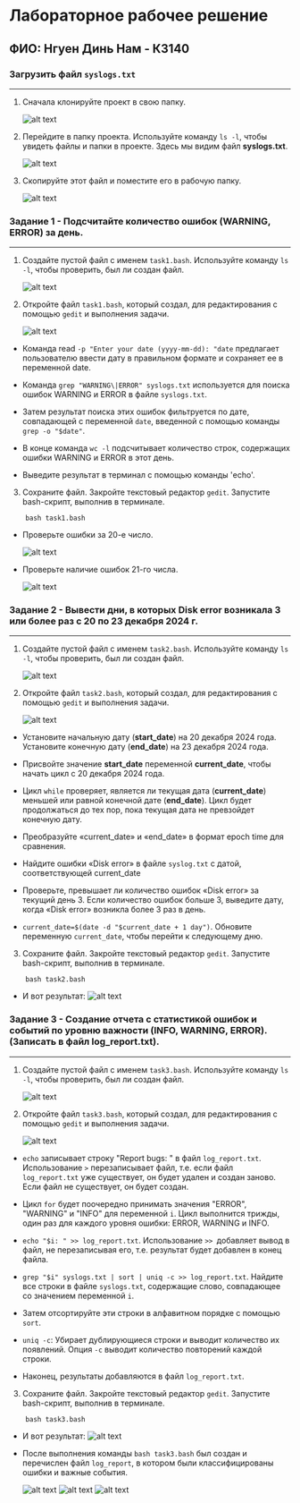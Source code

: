 # Лабораторное рабочее решение

## ФИО: Нгуен Динь Нам - К3140

### Загрузить файл `syslogs.txt`

---

1. Сначала клонируйте проект в свою папку.

   ![alt text](./img/image.png)

2. Перейдите в папку проекта. Используйте команду `ls -l`, чтобы увидеть файлы и папки в проекте. Здесь мы видим файл **syslogs.txt**.

   ![alt text](./img/image-1.png)

3. Скопируйте этот файл и поместите его в рабочую папку.

   ![alt text](./img/image-2.png)

### Задание 1 - Подсчитайте количество ошибок (WARNING, ERROR) за день.

---

1.  Создайте пустой файл с именем `task1.bash`. Используйте команду `ls -l`, чтобы проверить, был ли создан файл.

    ![alt text](./img/image-3.png)

2.  Откройте файл `task1.bash`, который создал, для редактирования с помощью `gedit` и выполнения задачи.

    ![alt text](./img/image-4.png)

- Команда read `-p "Enter your date (yyyy-mm-dd): "date` предлагает пользователю ввести дату в правильном формате и сохраняет ее в переменной date.

- Команда `grep "WARNING\|ERROR" syslogs.txt` используется для поиска ошибок WARNING и ERROR в файле `syslogs.txt`.

- Затем результат поиска этих ошибок фильтруется по дате, совпадающей с переменной `date`, введенной с помощью команды `grep -o "$date"`.

- В конце команда `wc -l` подсчитывает количество строк, содержащих ошибки WARNING и ERROR в этот день.

- Выведите результат в терминал с помощью команды 'echo'.

3. Сохраните файл. Закройте текстовый редактор `gedit`. Запустите bash-скрипт, выполнив в терминале.

```
    bash task1.bash
```

- Проверьте ошибки за 20-е число.

  ![alt text](./img/image-5.png)

- Проверьте наличие ошибок 21-го числа.

  ![alt text](./img/image-6.png)

### Задание 2 - Вывести дни, в которых Disk error возникала 3 или более раз с 20 по 23 декабря 2024 г.

---

1.  Создайте пустой файл с именем `task2.bash`. Используйте команду `ls -l`, чтобы проверить, был ли создан файл.

    ![alt text](./img/image-7.png)

2.  Откройте файл `task2.bash`, который создал, для редактирования с помощью `gedit` и выполнения задачи.

    ![alt text](./img/image-16.png)

- Установите начальную дату (**start_date**) на 20 декабря 2024 года. Установите конечную дату (**end_date**) на 23 декабря 2024 года.

- Присвойте значение **start_date** переменной **current_date**, чтобы начать цикл с 20 декабря 2024 года.

- Цикл `while` проверяет, является ли текущая дата (**current_date**) меньшей или равной конечной дате (**end_date**). Цикл будет продолжаться до тех пор, пока текущая дата не превзойдет конечную дату.

- Преобразуйте «current_date» и «end_date» в формат epoch time для сравнения.

- Найдите ошибки «Disk error» в файле `syslog.txt` с датой, соответствующей current_date

- Проверьте, превышает ли количество ошибок «Disk error» за текущий день 3. Если количество ошибок больше 3, выведите дату, когда «Disk error» возникла более 3 раз в день.

- `current_date=$(date -d "$current_date + 1 day")`. Обновите переменную `current_date`, чтобы перейти к следующему дню.

3. Сохраните файл. Закройте текстовый редактор `gedit`. Запустите bash-скрипт, выполнив в терминале.

```
    bash task2.bash
```

- И вот результат:
  ![alt text](./img/image-9.png)

### Задание 3 - Создание отчета с статистикой ошибок и событий по уровню важности (INFO, WARNING, ERROR). (Записать в файл log_report.txt).

---

1.  Создайте пустой файл с именем `task3.bash`. Используйте команду `ls -l`, чтобы проверить, был ли создан файл.

    ![alt text](./img/image-10.png)

2.  Откройте файл `task3.bash`, который создал, для редактирования с помощью `gedit` и выполнения задачи.

    ![alt text](./img/image-11.png)

- `echo` записывает строку "Report bugs: " в файл `log_report.txt`. Использование `>` перезаписывает файл, т.е. если файл `log_report.txt` уже существует, он будет удален и создан заново. Если файл не существует, он будет создан.

- Цикл `for` будет поочередно принимать значения "ERROR", "WARNING" и "INFO" для переменной `i`. Цикл выполнится трижды, один раз для каждого уровня ошибки: ERROR, WARNING и INFO.

- `echo "$i: " >> log_report.txt`. Использование `>> `добавляет вывод в файл, не перезаписывая его, т.е. результат будет добавлен в конец файла.

- `grep "$i" syslogs.txt | sort | uniq -c >> log_report.txt`. Найдите все строки в файле `syslogs.txt`, содержащие слово, совпадающее со значением переменной `i`.

- Затем отсортируйте эти строки в алфавитном порядке с помощью `sort`.

- `uniq -c`: Убирает дублирующиеся строки и выводит количество их появлений. Опция `-c` выводит количество повторений каждой строки.

- Наконец, результаты добавляются в файл `log_report.txt`.

3. Сохраните файл. Закройте текстовый редактор `gedit`. Запустите bash-скрипт, выполнив в терминале.

```
    bash task3.bash
```

- И вот результат:
  ![alt text](./img/image-12.png)

- После выполнения команды `bash task3.bash` был создан и перечислен файл `log_report`, в котором были классифицированы ошибки и важные события.

  ![alt text](./img/image-13.png)
  ![alt text](./img/image-14.png)
  ![alt text](./img/image-15.png)

